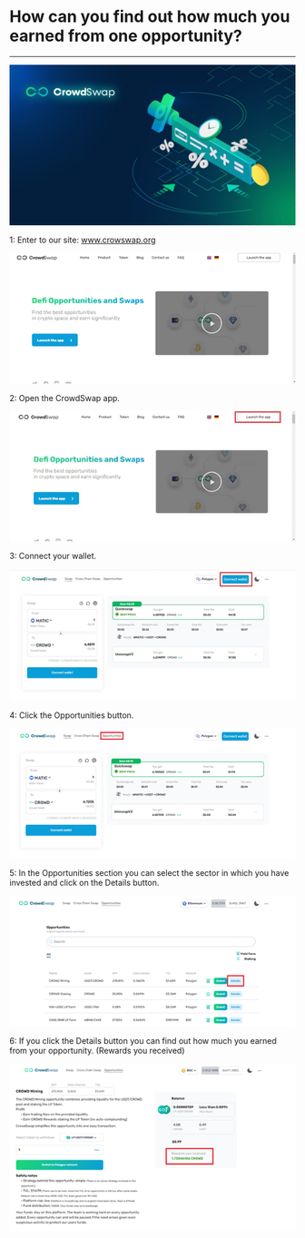 # How can you find out how much you earned from one opportunity?

---

![](../.gitbook/assets/how-can-you-find-out-how-much-you-earned-from-one-opportunity.jpg)

1: Enter to our site: www.crowswap.org

![](../.gitbook/assets/how-can-you-find-out-how-much-you-earned-from-one-opportunity-1.png)

2: Open the CrowdSwap app.

![](../.gitbook/assets/how-can-you-find-out-how-much-you-earned-from-one-opportunity-2.png)

3: Connect your wallet.

![](../.gitbook/assets/how-can-you-find-out-how-much-you-earned-from-one-opportunity-3.png)

4: Click the Opportunities button.

![](../.gitbook/assets/how-can-you-find-out-how-much-you-earned-from-one-opportunity-4.png)

5: In the Opportunities section you can select the sector in which you have invested and click on the Details button.

![](../.gitbook/assets/how-can-you-find-out-how-much-you-earned-from-one-opportunity-6.png)

6: If you click the Details button you can find out how much you earned from your opportunity. (Rewards you received)

![](../.gitbook/assets/how-can-you-find-out-how-much-you-earned-from-one-opportunity-5.png)

